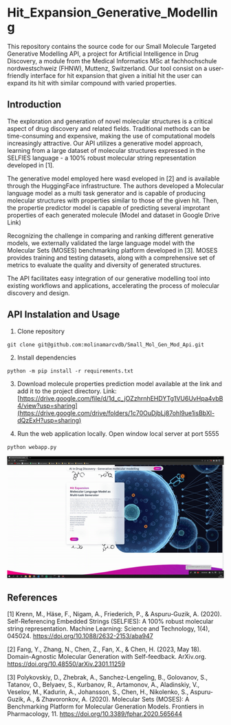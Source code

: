 # Hit_Expansion_Generative_Modelling

This repository contains the source code for our Small Molecule Targeted Generative Modelling API, a project for Artificial Intelligence in Drug Discovery, a module from the Medical Informatics MSc at fachhochschule nordwestschweiz (FHNW), Muttenz, Switzerland. Our tool consist on a user-friendly interface for hit expansion that given a initial hit the user can expand its hit with similar compound with varied properties.

## Introduction
The exploration and generation of novel molecular structures is a critical aspect of drug discovery and related fields. Traditional methods can be time-consuming and expensive, making the use of computational models increasingly attractive. Our API utilizes a generative model approach, learning from a large dataset of molecular structures expressed in the SELFIES language - a 100% robust molecular string representation developed in [1].

The generative model employed here wasd eveloped in [2] and is available through the HuggingFace infrastructure. The authors developed a Molecular language model as a multi task generator and is capable of producing molecular structures with properties similar to those of the given hit. Then, the propertie predictor model is capable of predicting several improtant properties of each generated molecule (Model and dataset in Google Drive Link)

Recognizing the challenge in comparing and ranking different generative models, we externally validated the large language model with the Molecular Sets (MOSES) benchmarking platform developed in [3]. MOSES provides training and testing datasets, along with a comprehensive set of metrics to evaluate the quality and diversity of generated structures. 

The API facilitates easy integration of our generative modelling tool into existing workflows and applications, accelerating the process of molecular discovery and design.
## API Instalation and Usage

1. Clone repository
```
git clone git@github.com:molinamarcvdb/Small_Mol_Gen_Mod_Api.git
```
2. Install dependencies
```
python -m pip install -r requirements.txt
```
3. Download molecule properties prediction model available at the link and add it to the project directory. Link: [https://drive.google.com/file/d/1d_c_jOZzhrnhEHDYTg1VU6UvHpa4vbB4/view?usp=sharing](https://drive.google.com/drive/folders/1c70OuDjbLj87ohl9ue1isBbXl-dQzExH?usp=sharing)

4. Run the web application locally. Open window local server at port 5555
```
python webapp.py
```
![Alt text](ezgif.com-video-to-gif.gif)

## References

[1] Krenn, M., Häse, F., Nigam, A., Friederich, P., & Aspuru-Guzik, A. (2020). Self-Referencing Embedded Strings (SELFIES): A 100% robust molecular string representation. Machine Learning: Science and Technology, 1(4), 045024. https://doi.org/10.1088/2632-2153/aba947

[2] Fang, Y., Zhang, N., Chen, Z., Fan, X., & Chen, H. (2023, May 18). Domain-Agnostic Molecular Generation with Self-feedback. ArXiv.org. https://doi.org/10.48550/arXiv.2301.11259

[3] Polykovskiy, D., Zhebrak, A., Sanchez-Lengeling, B., Golovanov, S., Tatanov, O., Belyaev, S., Kurbanov, R., Artamonov, A., Aladinskiy, V., Veselov, M., Kadurin, A., Johansson, S., Chen, H., Nikolenko, S., Aspuru-Guzik, A., & Zhavoronkov, A. (2020). Molecular Sets (MOSES): A Benchmarking Platform for Molecular Generation Models. Frontiers in Pharmacology, 11. https://doi.org/10.3389/fphar.2020.565644

